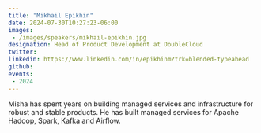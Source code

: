 ```yaml
---
title: "Mikhail Epikhin"
date: 2024-07-30T10:27:23-06:00
images: 
 - /images/speakers/mikhail-epikhin.jpg
designation: Head of Product Development at DoubleCloud
twitter: 
linkedin: https://www.linkedin.com/in/epikhinm?trk=blended-typeahead
github: 
events:
 - 2024
---
```


Misha has spent years on building managed services and infrastructure for robust and stable products. He has built managed services for Apache Hadoop, Spark, Kafka and Airflow.


